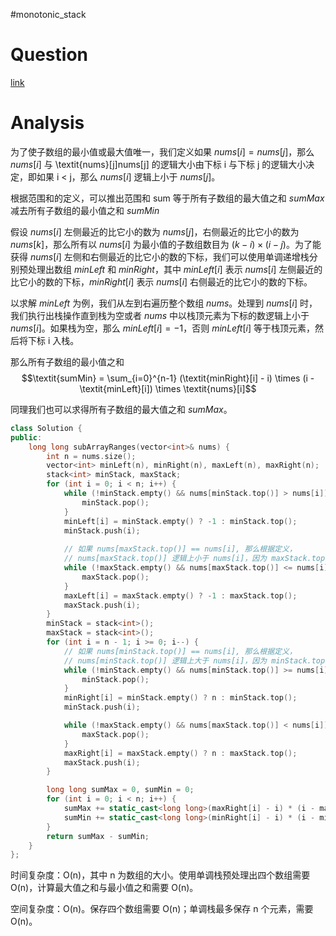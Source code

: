 #monotonic_stack 
# Question
[link](https://leetcode-cn.com/problems/sum-of-subarray-ranges/)

# Analysis
为了使子数组的最小值或最大值唯一，我们定义如果 $\textit{nums}[i] = \textit{nums}[j]$，那么 $\textit{nums}[i]$ 与 \textit{nums}[j]nums[j] 的逻辑大小由下标 i 与下标 j 的逻辑大小决定，即如果 i < j，那么 $\textit{nums}[i]$ 逻辑上小于 $\textit{nums}[j]$。

根据范围和的定义，可以推出范围和 sum 等于所有子数组的最大值之和 $sumMax$减去所有子数组的最小值之和 $sumMin$

假设 $\textit{nums}[i]$ 左侧最近的比它小的数为 $\textit{nums}[j]$，右侧最近的比它小的数为 $\textit{nums}[k]$，那么所有以 $\textit{nums}[i]$ 为最小值的子数组数目为 $(k - i) \times (i - j)$。为了能获得 $\textit{nums}[i]$ 左侧和右侧最近的比它小的数的下标，我们可以使用单调递增栈分别预处理出数组 $\textit{minLeft}$ 和 $\textit{minRight}$，其中 $\textit{minLeft}[i]$ 表示 $\textit{nums}[i]$ 左侧最近的比它小的数的下标，$\textit{minRight}[i]$ 表示 $\textit{nums}[i]$ 右侧最近的比它小的数的下标。

以求解 $\textit{minLeft}$ 为例，我们从左到右遍历整个数组 $\textit{nums}$。处理到 $\textit{nums}[i]$ 时，我们执行出栈操作直到栈为空或者 $\textit{nums}$ 中以栈顶元素为下标的数逻辑上小于 $\textit{nums}[i]$。如果栈为空，那么 $\textit{minLeft}[i] = -1$，否则 $\textit{minLeft}[i]$ 等于栈顶元素，然后将下标 i 入栈。

那么所有子数组的最小值之和 $$\textit{sumMin} = \sum_{i=0}^{n-1} (\textit{minRight}[i] - i) \times (i - \textit{minLeft}[i]) \times \textit{nums}[i]$$

同理我们也可以求得所有子数组的最大值之和 $\textit{sumMax}$。

```cpp
class Solution {
public:
    long long subArrayRanges(vector<int>& nums) {
        int n = nums.size();
        vector<int> minLeft(n), minRight(n), maxLeft(n), maxRight(n);
        stack<int> minStack, maxStack;
        for (int i = 0; i < n; i++) {
            while (!minStack.empty() && nums[minStack.top()] > nums[i]) {
                minStack.pop();
            }
            minLeft[i] = minStack.empty() ? -1 : minStack.top();
            minStack.push(i);
            
            // 如果 nums[maxStack.top()] == nums[i], 那么根据定义，
            // nums[maxStack.top()] 逻辑上小于 nums[i]，因为 maxStack.top() < i
            while (!maxStack.empty() && nums[maxStack.top()] <= nums[i]) { 
                maxStack.pop();
            }
            maxLeft[i] = maxStack.empty() ? -1 : maxStack.top();
            maxStack.push(i);
        }
        minStack = stack<int>();
        maxStack = stack<int>();
        for (int i = n - 1; i >= 0; i--) {
            // 如果 nums[minStack.top()] == nums[i], 那么根据定义，
            // nums[minStack.top()] 逻辑上大于 nums[i]，因为 minStack.top() > i
            while (!minStack.empty() && nums[minStack.top()] >= nums[i]) { 
                minStack.pop();
            }
            minRight[i] = minStack.empty() ? n : minStack.top();
            minStack.push(i);

            while (!maxStack.empty() && nums[maxStack.top()] < nums[i]) {
                maxStack.pop();
            }
            maxRight[i] = maxStack.empty() ? n : maxStack.top();
            maxStack.push(i);
        }

        long long sumMax = 0, sumMin = 0;
        for (int i = 0; i < n; i++) {
            sumMax += static_cast<long long>(maxRight[i] - i) * (i - maxLeft[i]) * nums[i];
            sumMin += static_cast<long long>(minRight[i] - i) * (i - minLeft[i]) * nums[i];
        }
        return sumMax - sumMin;
    }
};
```
时间复杂度：O(n)，其中 n 为数组的大小。使用单调栈预处理出四个数组需要 O(n)，计算最大值之和与最小值之和需要 O(n)。

空间复杂度：O(n)。保存四个数组需要 O(n)；单调栈最多保存 n 个元素，需要 O(n)。